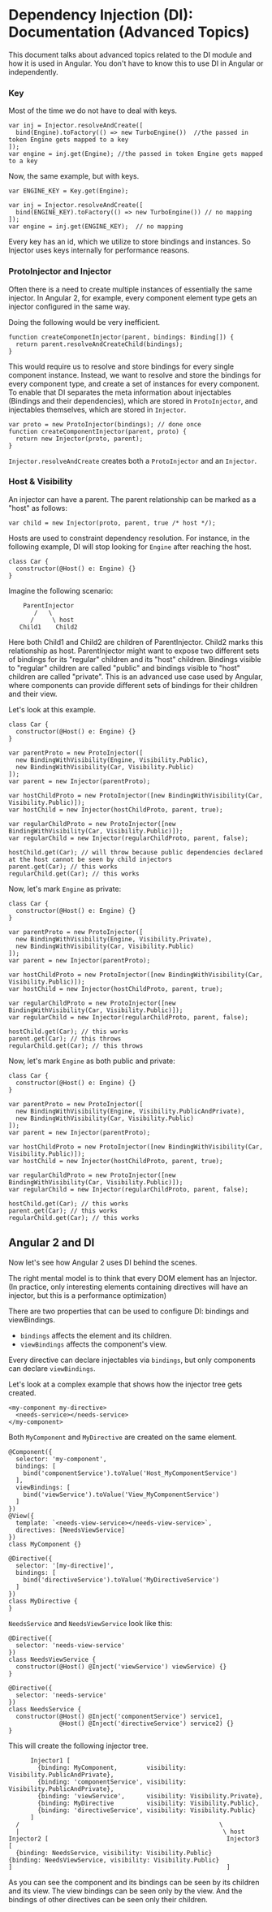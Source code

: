 # Dependency Injection (DI): Documentation (Advanced Topics)

This document talks about advanced topics related to the DI module and how it is used in Angular. You don't have to know this to use DI in Angular or independently.

### Key

Most of the time we do not have to deal with keys.

```
var inj = Injector.resolveAndCreate([
  bind(Engine).toFactory(() => new TurboEngine())  //the passed in token Engine gets mapped to a key
]);
var engine = inj.get(Engine); //the passed in token Engine gets mapped to a key
```

Now, the same example, but with keys.

```
var ENGINE_KEY = Key.get(Engine);

var inj = Injector.resolveAndCreate([
  bind(ENGINE_KEY).toFactory(() => new TurboEngine()) // no mapping
]);
var engine = inj.get(ENGINE_KEY);  // no mapping
```

Every key has an id, which we utilize to store bindings and instances. So Injector uses keys internally for performance reasons.

### ProtoInjector and Injector

Often there is a need to create multiple instances of essentially the same injector. In Angular 2, for example, every component element type gets an injector configured in the same way.

Doing the following would be very inefficient.

```
function createComponetInjector(parent, bindings: Binding[]) {
  return parent.resolveAndCreateChild(bindings);
}
```

This would require us to resolve and store bindings for every single component instance. Instead, we want to resolve and store the bindings for every component type, and create a set of instances for every component. To enable that DI separates the meta information about injectables (Bindings and their dependencies), which are stored in `ProtoInjector`, and injectables themselves, which are stored in `Injector`.

```
var proto = new ProtoInjector(bindings); // done once
function createComponentInjector(parent, proto) {
  return new Injector(proto, parent);
}
```

`Injector.resolveAndCreate` creates both a `ProtoInjector` and an `Injector`.

### Host & Visibility

An injector can have a parent. The parent relationship can be marked as a "host" as follows:

```
var child = new Injector(proto, parent, true /* host */);
```

Hosts are used to constraint dependency resolution. For instance, in the following example, DI will stop looking for `Engine` after reaching the host.

```
class Car {
  constructor(@Host() e: Engine) {}
}
```

Imagine the following scenario:

```
    ParentInjector
       /   \
      /     \ host
   Child1    Child2
```

Here both Child1 and Child2 are children of ParentInjector. Child2 marks this relationship as host. ParentInjector might want to expose two different sets of bindings for its "regular" children and its "host" children. Bindings visible to "regular" children are called "public" and bindings visible to "host" children are called "private". This is an advanced use case used by Angular, where components can provide different sets of bindings for their children and their view.

Let's look at this example.

```
class Car {
  constructor(@Host() e: Engine) {}
}

var parentProto = new ProtoInjector([
  new BindingWithVisibility(Engine, Visibility.Public),
  new BindingWithVisibility(Car, Visibility.Public)
]);
var parent = new Injector(parentProto);

var hostChildProto = new ProtoInjector([new BindingWithVisibility(Car, Visibility.Public)]);
var hostChild = new Injector(hostChildProto, parent, true);

var regularChildProto = new ProtoInjector([new BindingWithVisibility(Car, Visibility.Public)]);
var regularChild = new Injector(regularChildProto, parent, false);

hostChild.get(Car); // will throw because public dependencies declared at the host cannot be seen by child injectors
parent.get(Car); // this works
regularChild.get(Car); // this works
```

Now, let's mark `Engine` as private:

```
class Car {
  constructor(@Host() e: Engine) {}
}

var parentProto = new ProtoInjector([
  new BindingWithVisibility(Engine, Visibility.Private),
  new BindingWithVisibility(Car, Visibility.Public)
]);
var parent = new Injector(parentProto);

var hostChildProto = new ProtoInjector([new BindingWithVisibility(Car, Visibility.Public)]);
var hostChild = new Injector(hostChildProto, parent, true);

var regularChildProto = new ProtoInjector([new BindingWithVisibility(Car, Visibility.Public)]);
var regularChild = new Injector(regularChildProto, parent, false);

hostChild.get(Car); // this works
parent.get(Car); // this throws
regularChild.get(Car); // this throws
```

Now, let's mark `Engine` as both public and private:

```
class Car {
  constructor(@Host() e: Engine) {}
}

var parentProto = new ProtoInjector([
  new BindingWithVisibility(Engine, Visibility.PublicAndPrivate),
  new BindingWithVisibility(Car, Visibility.Public)
]);
var parent = new Injector(parentProto);

var hostChildProto = new ProtoInjector([new BindingWithVisibility(Car, Visibility.Public)]);
var hostChild = new Injector(hostChildProto, parent, true);

var regularChildProto = new ProtoInjector([new BindingWithVisibility(Car, Visibility.Public)]);
var regularChild = new Injector(regularChildProto, parent, false);

hostChild.get(Car); // this works
parent.get(Car); // this works
regularChild.get(Car); // this works
```

## Angular 2 and DI

Now let's see how Angular 2 uses DI behind the scenes.

The right mental model is to think that every DOM element has an Injector. (In practice, only interesting elements containing directives will have an injector, but this is a performance optimization)

There are two properties that can be used to configure DI: bindings and viewBindings.

- `bindings` affects the element and its children.
- `viewBindings` affects the component's view.

Every directive can declare injectables via `bindings`, but only components can declare `viewBindings`.

Let's look at a complex example that shows how the injector tree gets created.

```
<my-component my-directive>
  <needs-service></needs-service>
</my-component>
```

Both `MyComponent` and `MyDirective` are created on the same element.

```
@Component({
  selector: 'my-component',
  bindings: [
    bind('componentService').toValue('Host_MyComponentService')
  ],
  viewBindings: [
    bind('viewService').toValue('View_MyComponentService')
  ]
})
@View({
  template: `<needs-view-service></needs-view-service>`,
  directives: [NeedsViewService]
})
class MyComponent {}

@Directive({
  selector: '[my-directive]',
  bindings: [
    bind('directiveService').toValue('MyDirectiveService')
  ]
})
class MyDirective {
}
```

`NeedsService` and `NeedsViewService` look like this:

```
@Directive({
  selector: 'needs-view-service'
})
class NeedsViewService {
  constructor(@Host() @Inject('viewService') viewService) {}
}

@Directive({
  selector: 'needs-service'
})
class NeedsService {
  constructor(@Host() @Inject('componentService') service1,
              @Host() @Inject('directiveService') service2) {}
}
```

This will create the following injector tree.

```
      Injector1 [
        {binding: MyComponent,        visibility: Visibility.PublicAndPrivate},
        {binding: 'componentService', visibility: Visibility.PublicAndPrivate},
        {binding: 'viewService',      visibility: Visibility.Private},
        {binding: MyDirective         visibility: Visibility.Public},
        {binding: 'directiveService', visibility: Visibility.Public}
      ]
  /                                                       \
  |                                                        \ host
Injector2 [                                                 Injector3 [
  {binding: NeedsService, visibility: Visibility.Public}           {binding: NeedsViewService, visibility: Visibility.Public}
]                                                           ]
```

As you can see the component and its bindings can be seen by its children and its view. The view bindings can be seen only by the view. And the bindings of other directives can be seen only their children.

